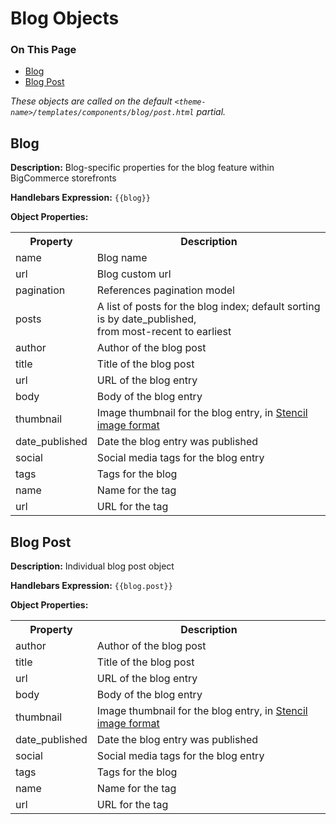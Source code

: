 <h1>Blog Objects</h1>

<div class="otp" id="no-index">
	<h3> On This Page </h3>
	<ul>
		<li><a href="#blog_blog">Blog</a></li>
    <li><a href="#blog_blog-post">Blog Post</a></li>
	</ul>
</div>

<a href='#blog_blog' aria-hidden='true' class='block-anchor'  id='blog_blog'></a>

_These objects are called on the default `<theme-name>/templates/components/blog/post.html` partial._

## Blog

**Description:** Blog-specific properties for the blog feature within BigCommerce storefronts 

**Handlebars Expression:** `{{blog}}`

**Object Properties:**

<table>
  <tr>
    <th>Property</th>
    <th>Description</th>
  </tr>
  <tr>
    <td>name</td>
    <td>Blog name</td>
  </tr>
  <tr>
    <td>url</td>
    <td>Blog custom url</td>
  </tr>
  <tr>
    <td>pagination</td>
    <td>References pagination model</td>
  </tr>
  <tr>
    <td>posts </td>
    <td>A list of posts for the blog index; default sorting is by date_published,<br> from most-recent to earliest</td>
  </tr>
  <tr>
    <td><span class="indent1">author</span></td>
    <td>Author of the blog post</td>
  </tr>
  <tr>
    <td><span class="indent1">title</span></td>
    <td>Title of the blog post</td>
  </tr>
  <tr>
    <td><span class="indent1">url</span></td>
    <td>URL of the blog entry</td>
  </tr>
  <tr>
    <td><span class="indent1">body</span></td>
    <td>Body of the blog entry</td>
  </tr>
  <tr>
    <td><span class="indent1">thumbnail</span></td>
    <td>Image thumbnail for the blog entry, in <a href="/stencil-docs/stencil-object-model-reference/stencil-objects/common-objects/stencil-image">Stencil image format</a></td>
  </tr>
  <tr>
    <td><span class="indent1">date_published</span></td>
    <td>Date the blog entry was published</td>
  </tr>
  <tr>
    <td><span class="indent1">social</span></td>
    <td>Social media tags for the blog entry</td>
  </tr>
  <tr>
    <td><span class="indent1">tags </span></td>
    <td>Tags for the blog</td>
  </tr>
  <tr>
    <td><span class="indent2">name</span></td>
    <td>Name for the tag</td>
  </tr>
  <tr>
    <td><span class="indent2">url</span></td>
    <td>URL for the tag</td>
  </tr>
</table>

<a href='#blog_blog-post' aria-hidden='true' class='block-anchor'  id='blog_blog-post'></a>

## Blog Post

<b>Description:</b> Individual blog post object

<b>Handlebars Expression:</b> `{{blog.post}}`

<b>Object Properties:</b>

<table>
  <tr>
    <th>Property</th>
    <th>Description</th>
  </tr>
  <tr>
    <td>author</td>
    <td>Author of the blog post</td>
  </tr>
  <tr>
    <td>title</td>
    <td>Title of the blog post</td>
  </tr>
  <tr>
    <td>url</td>
    <td>URL of the blog entry</td>
  </tr>
  <tr>
    <td>body</td>
    <td>Body of the blog entry</td>
  </tr>
  <tr>
    <td>thumbnail</td>
    <td>Image thumbnail for the blog entry, in <a href="/stencil-docs/stencil-object-model-reference/stencil-objects/common-objects/stencil-image">Stencil image format</a></td>
  </tr>
  <tr>
    <td>date_published</td>
    <td>Date the blog entry was published</td>
  </tr>
  <tr>
    <td>social</td>
    <td>Social media tags for the blog entry</td>
  </tr>
  <tr>
    <td>tags </td>
    <td>Tags for the blog</td>
  </tr>
  <tr>
    <td><span class="indent1"> name</span></td>
    <td>Name for the tag</td>
  </tr>
  <tr>
    <td><span class="indent1"> url</span></td>
    <td>URL for the tag</td>
  </tr>
</table>

